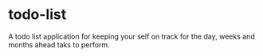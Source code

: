 # todo-list
A todo list application for keeping your self on track for the day, weeks and months ahead taks to perform.

